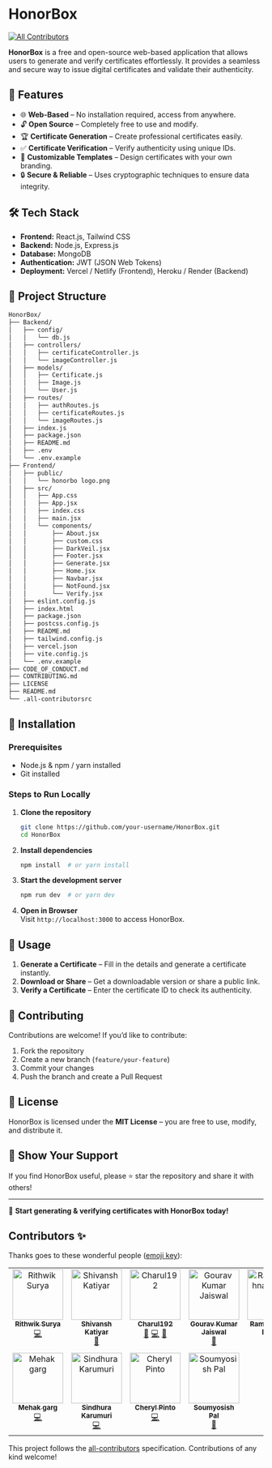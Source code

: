 # HonorBox
<!-- ALL-CONTRIBUTORS-BADGE:START - Do not remove or modify this section -->
[![All Contributors](https://img.shields.io/badge/all_contributors-11-orange.svg?style=flat-square)](#contributors-)
<!-- ALL-CONTRIBUTORS-BADGE:END -->

**HonorBox** is a free and open-source web-based application that allows users to generate and verify certificates effortlessly. It provides a seamless and secure way to issue digital certificates and validate their authenticity.

## 🚀 Features

- 🌐 **Web-Based** – No installation required, access from anywhere.
- 🔓 **Open Source** – Completely free to use and modify.
- 🏆 **Certificate Generation** – Create professional certificates easily.
- ✅ **Certificate Verification** – Verify authenticity using unique IDs.
- 📄 **Customizable Templates** – Design certificates with your own branding.
- 🔒 **Secure & Reliable** – Uses cryptographic techniques to ensure data integrity.

## 🛠️ Tech Stack

- **Frontend:** React.js, Tailwind CSS
- **Backend:** Node.js, Express.js
- **Database:** MongoDB
- **Authentication:** JWT (JSON Web Tokens)
- **Deployment:** Vercel / Netlify (Frontend), Heroku / Render (Backend)

[//]: # (Project Folder Structure)

## 📁 Project Structure
```bash
HonorBox/
├── Backend/
│   ├── config/
│   │   └── db.js
│   ├── controllers/
│   │   ├── certificateController.js
│   │   └── imageController.js
│   ├── models/
│   │   ├── Certificate.js
│   │   ├── Image.js
│   │   └── User.js
│   ├── routes/
│   │   ├── authRoutes.js
│   │   ├── certificateRoutes.js
│   │   └── imageRoutes.js
│   ├── index.js
│   ├── package.json
│   ├── README.md
│   ├── .env
│   └── .env.example
├── Frontend/
│   ├── public/
│   │   └── honorbo logo.png
│   ├── src/
│   │   ├── App.css
│   │   ├── App.jsx
│   │   ├── index.css
│   │   ├── main.jsx
│   │   └── components/
│   │       ├── About.jsx
│   │       ├── custom.css
│   │       ├── DarkVeil.jsx
│   │       ├── Footer.jsx
│   │       ├── Generate.jsx
│   │       ├── Home.jsx
│   │       ├── Navbar.jsx
│   │       ├── NotFound.jsx
│   │       └── Verify.jsx
│   ├── eslint.config.js
│   ├── index.html
│   ├── package.json
│   ├── postcss.config.js
│   ├── README.md
│   ├── tailwind.config.js
│   ├── vercel.json
│   ├── vite.config.js
│   └── .env.example
├── CODE_OF_CONDUCT.md
├── CONTRIBUTING.md
├── LICENSE
├── README.md
└── .all-contributorsrc
```

## 📌 Installation

### Prerequisites
- Node.js & npm / yarn installed
- Git installed

### Steps to Run Locally

1. **Clone the repository**
   ```sh
   git clone https://github.com/your-username/HonorBox.git
   cd HonorBox
   ```

2. **Install dependencies**
   ```sh
   npm install  # or yarn install
   ```

3. **Start the development server**
   ```sh
   npm run dev  # or yarn dev
   ```

4. **Open in Browser**  
   Visit `http://localhost:3000` to access HonorBox.

## 🎨 Usage

1. **Generate a Certificate** – Fill in the details and generate a certificate instantly.
2. **Download or Share** – Get a downloadable version or share a public link.
3. **Verify a Certificate** – Enter the certificate ID to check its authenticity.

## 🤝 Contributing

Contributions are welcome! If you’d like to contribute:
1. Fork the repository
2. Create a new branch (`feature/your-feature`)
3. Commit your changes
4. Push the branch and create a Pull Request

## 📜 License

HonorBox is licensed under the **MIT License** – you are free to use, modify, and distribute it.

## 🌟 Show Your Support

If you find HonorBox useful, please ⭐ star the repository and share it with others!

---

🚀 **Start generating & verifying certificates with HonorBox today!**

## Contributors ✨

Thanks goes to these wonderful people ([emoji key](https://allcontributors.org/docs/en/emoji-key)):

<!-- ALL-CONTRIBUTORS-LIST:START - Do not remove or modify this section -->
<!-- prettier-ignore-start -->
<!-- markdownlint-disable -->
<table>
  <tbody>
    <tr>
      <td align="center" valign="top" width="14.28%"><a href="https://github.com/suryssss"><img src="https://avatars.githubusercontent.com/u/176365924?v=4?s=100" width="100px;" alt="Rithwik Surya"/><br /><sub><b>Rithwik Surya</b></sub></a><br /><a href="https://github.com/RamakrushnaBiswal/HonorBox/commits?author=suryssss" title="Code">💻</a></td>
      <td align="center" valign="top" width="14.28%"><a href="https://github.com/SK8-infi"><img src="https://avatars.githubusercontent.com/u/183415109?v=4?s=100" width="100px;" alt="Shivansh Katiyar"/><br /><sub><b>Shivansh Katiyar</b></sub></a><br /><a href="https://github.com/RamakrushnaBiswal/HonorBox/commits?author=SK8-infi" title="Documentation">📖</a></td>
      <td align="center" valign="top" width="14.28%"><a href="https://github.com/Charul192"><img src="https://avatars.githubusercontent.com/u/183530152?v=4?s=100" width="100px;" alt="Charul192"/><br /><sub><b>Charul192</b></sub></a><br /><a href="https://github.com/RamakrushnaBiswal/HonorBox/commits?author=Charul192" title="Documentation">📖</a> <a href="https://github.com/RamakrushnaBiswal/HonorBox/commits?author=Charul192" title="Code">💻</a> <a href="https://github.com/RamakrushnaBiswal/HonorBox/issues?q=author%3ACharul192" title="Bug reports">🐛</a></td>
      <td align="center" valign="top" width="14.28%"><a href="https://github.com/gouravKJ"><img src="https://avatars.githubusercontent.com/u/178272532?v=4?s=100" width="100px;" alt="Gourav Kumar Jaiswal"/><br /><sub><b>Gourav Kumar Jaiswal</b></sub></a><br /><a href="https://github.com/RamakrushnaBiswal/HonorBox/issues?q=author%3AgouravKJ" title="Bug reports">🐛</a></td>
      <td align="center" valign="top" width="14.28%"><a href="https://github.com/RamakrushnaBiswal"><img src="https://avatars.githubusercontent.com/u/125277258?v=4?s=100" width="100px;" alt="Ramakrushna Biswal"/><br /><sub><b>Ramakrushna Biswal</b></sub></a><br /><a href="https://github.com/RamakrushnaBiswal/HonorBox/commits?author=RamakrushnaBiswal" title="Code">💻</a></td>
      <td align="center" valign="top" width="14.28%"><a href="https://github.com/AdityaJollyy"><img src="https://avatars.githubusercontent.com/u/140686935?v=4?s=100" width="100px;" alt="Aditya Jolly"/><br /><sub><b>Aditya Jolly</b></sub></a><br /><a href="https://github.com/RamakrushnaBiswal/HonorBox/commits?author=AdityaJollyy" title="Documentation">📖</a> <a href="https://github.com/RamakrushnaBiswal/HonorBox/commits?author=AdityaJollyy" title="Code">💻</a></td>
      <td align="center" valign="top" width="14.28%"><a href="https://github.com/sagarc123"><img src="https://avatars.githubusercontent.com/u/134862057?v=4?s=100" width="100px;" alt="Sagar Chavan"/><br /><sub><b>Sagar Chavan</b></sub></a><br /><a href="https://github.com/RamakrushnaBiswal/HonorBox/commits?author=sagarc123" title="Code">💻</a> <a href="#design-sagarc123" title="Design">🎨</a></td>
    </tr>
    <tr>
      <td align="center" valign="top" width="14.28%"><a href="https://github.com/Mehak1314"><img src="https://avatars.githubusercontent.com/u/178561631?v=4?s=100" width="100px;" alt="Mehak garg"/><br /><sub><b>Mehak garg</b></sub></a><br /><a href="https://github.com/RamakrushnaBiswal/HonorBox/commits?author=Mehak1314" title="Code">💻</a></td>
      <td align="center" valign="top" width="14.28%"><a href="https://github.com/Sindhura-Karumuri"><img src="https://avatars.githubusercontent.com/u/169550646?v=4?s=100" width="100px;" alt="Sindhura Karumuri"/><br /><sub><b>Sindhura Karumuri</b></sub></a><br /><a href="https://github.com/RamakrushnaBiswal/HonorBox/commits?author=Sindhura-Karumuri" title="Code">💻</a></td>
      <td align="center" valign="top" width="14.28%"><a href="https://github.com/cherylpinto"><img src="https://avatars.githubusercontent.com/u/191489817?v=4?s=100" width="100px;" alt="Cheryl Pinto"/><br /><sub><b>Cheryl Pinto</b></sub></a><br /><a href="https://github.com/RamakrushnaBiswal/HonorBox/commits?author=cherylpinto" title="Code">💻</a></td>
      <td align="center" valign="top" width="14.28%"><a href="https://github.com/Soumyosish"><img src="https://avatars.githubusercontent.com/u/144246473?v=4?s=100" width="100px;" alt="Soumyosish Pal"/><br /><sub><b>Soumyosish Pal</b></sub></a><br /><a href="https://github.com/RamakrushnaBiswal/HonorBox/commits?author=Soumyosish" title="Documentation">📖</a></td>
    </tr>
  </tbody>
</table>

<!-- markdownlint-restore -->
<!-- prettier-ignore-end -->

<!-- ALL-CONTRIBUTORS-LIST:END -->

This project follows the [all-contributors](https://github.com/all-contributors/all-contributors) specification. Contributions of any kind welcome!
